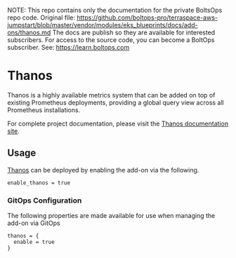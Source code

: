 <!-- note marker start -->
NOTE: This repo contains only the documentation for the private BoltsOps repo code.
Original file: https://github.com/boltops-pro/terraspace-aws-jumpstart/blob/master/vendor/modules/eks_blueprints/docs/add-ons/thanos.md
The docs are publish so they are available for interested subscribers.
For access to the source code, you can become a BoltOps subscriber.
See: https://learn.boltops.com

<!-- note marker end -->

# Thanos

Thanos is a highly available metrics system that can be added on top of existing Prometheus deployments, providing a global query view across all Prometheus installations.

For complete project documentation, please visit the [Thanos documentation site](https://thanos.io/tip/thanos/getting-started.md/).

## Usage

[Thanos](https://github.com/bitnami/charts/tree/main/bitnami/thanos) can be deployed by enabling the add-on via the following.

```hcl
enable_thanos = true
```

### GitOps Configuration

The following properties are made available for use when managing the add-on via GitOps

```
thanos = {
  enable = true
}
```
